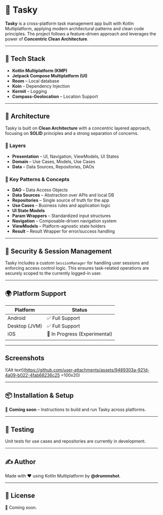 # 📝 Tasky

**Tasky** is a cross-platform task management app built with Kotlin Multiplatform, applying modern architectural patterns and clean code principles. The project follows a feature-driven approach and leverages the power of **Concentric Clean Architecture**.

---

## 🚀 Tech Stack

- **Kotlin Multiplatform (KMP)**
- **Jetpack Compose Multiplatform (UI)**
- **Room** – Local database
- **Koin** – Dependency Injection
- **Kermit** – Logging
- **Compass-Geolocation** – Location Support

---

## 🧠 Architecture

Tasky is built on **Clean Architecture** with a concentric layered approach, focusing on **SOLID** principles and a strong separation of concerns.

### 🔄 Layers

- **Presentation** – UI, Navigation, ViewModels, UI States
- **Domain** – Use Cases, Models, Use Cases
- **Data** – Data Sources, Repositories, DAOs

### 🧱 Key Patterns & Concepts

- **DAO** – Data Access Objects
- **Data Sources** – Abstraction over APIs and local DB
- **Repositories** – Single source of truth for the app
- **Use Cases** – Business rules and application logic
- **UI State Models**
- **Param Wrappers** – Standardized input structures
- **Navigation** – Composable-driven navigation system
- **ViewModels** – Platform-agnostic state holders
- **Result** – Result Wrapper for error/success handling

---

## 🔐 Security & Session Management

Tasky includes a custom `SessionManager` for handling user sessions and enforcing access control logic. This ensures task-related operations are securely scoped to the currently logged-in user.

---

## 🌍 Platform Support

| Platform     | Status           |
|--------------|------------------|
| Android      | ✅ Full Support   |
| Desktop (JVM)| ✅ Full Support   |
| iOS          | 🔄 In Progress (Experimental) |
|              |                  |

---
## Screenshots

![Alt text](https://github.com/user-attachments/assets/9489303a-921d-4a09-b022-4fab68236c25 =100x20) 

---


## 📦 Installation & Setup

📌 **Coming soon** – Instructions to build and run Tasky across platforms.

---

## 🧪 Testing

Unit tests for use cases and repositories are currently in development.

---

## ✍️ Author

Made with ❤️ using Kotlin Multiplatform by **@drummshot**.

---

## 📄 License

📝 Coming soon.
